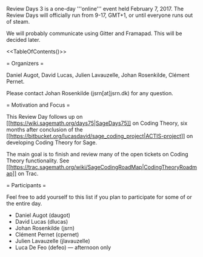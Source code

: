 Review Days 3 is a one-day '''online''' event held February 7, 2017.
The Review Days will officially run from 9-17, GMT+1, or until everyone runs out
of steam.

We will probably communicate using Gitter and Framapad. This will be decided later.


<<TableOfContents()>>

= Organizers =

Daniel Augot, David Lucas, Julien Lavauzelle, Johan Rosenkilde, Clément Pernet.

Please contact Johan Rosenkilde (jsrn[at]jsrn.dk) for any question.

= Motivation and Focus =

This Review Day follows up on [[https://wiki.sagemath.org/days75|SageDays75]] on
Coding Theory, six months after conclusion of the
[[https://bitbucket.org/lucasdavid/sage_coding_project|ACTIS-project]] on
developing Coding Theory for Sage.

The main goal is to finish and review many of the open tickets on Coding Theory
functionality. See [[https://trac.sagemath.org/wiki/SageCodingRoadMap|CodingTheoryRoadmap]] on Trac.


= Participants =

Feel free to add yourself to this list if you plan to participate for some of or the entire day.

 * Daniel Augot (daugot)
 * David Lucas (dlucas)
 * Johan Rosenkilde (jsrn)
 * Clément Pernet (cpernet)
 * Julien Lavauzelle (jlavauzelle)
 * Luca De Feo (defeo) — afternoon only
